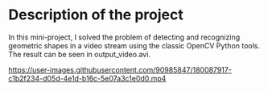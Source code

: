 ﻿# Description of the project

In this mini-project, I solved the problem of detecting and recognizing geometric shapes in a video stream using
the classic OpenCV Python tools. The result can be seen in output_video.avi.




https://user-images.githubusercontent.com/90985847/180087917-c1b2f234-d05d-4e1d-b16c-5e07a3c1e0d0.mp4

